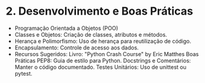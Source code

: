 # 2. Desenvolvimento e Boas Práticas

- Programação Orientada a Objetos (POO)
- Classes e Objetos: Criação de classes, atributos e métodos.
- Herança e Polimorfismo: Uso de herança para reutilização de código.
- Encapsulamento: Controle de acesso aos dados.
- Recursos Sugeridos:
    Livro: "Python Crash Course" by Eric Matthes
    Boas Práticas
    PEP8: Guia de estilo para Python.
    Docstrings e Comentários: Manter o código documentado.
    Testes Unitários: Uso de unittest ou pytest.